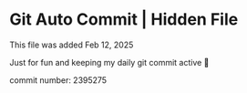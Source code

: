 # Git Auto Commit | Hidden File

This file was added Feb 12, 2025

Just for fun and keeping my daily git commit active 🤪

commit number: 2395275
